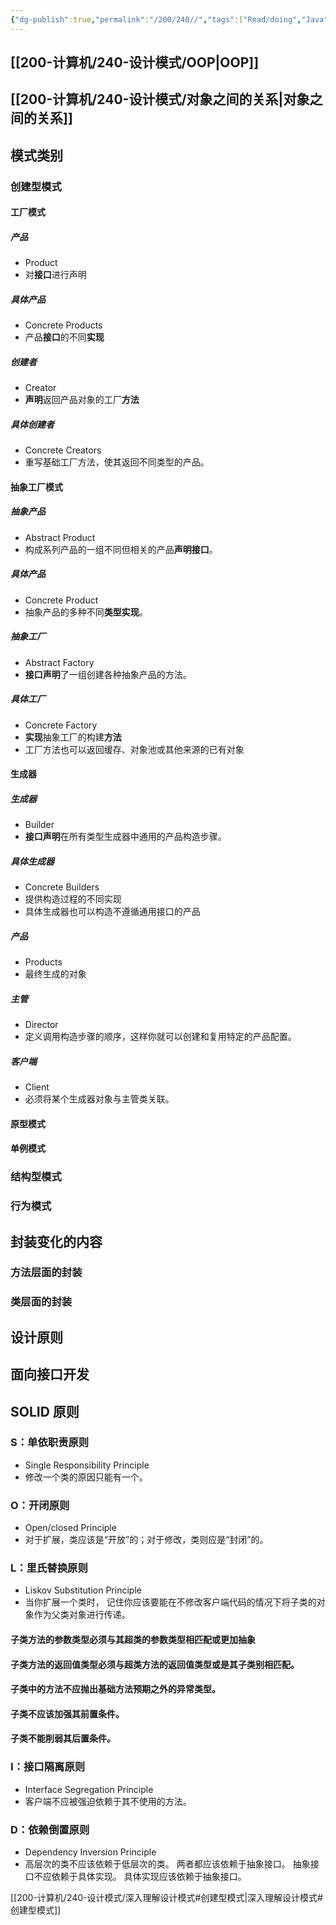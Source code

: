 ```yaml
---
{"dg-publish":true,"permalink":"/200/240//","tags":["Read/doing","Java"],"noteIcon":""}
---
```


## [[200-计算机/240-设计模式/OOP\|OOP]]

## [[200-计算机/240-设计模式/对象之间的关系\|对象之间的关系]]

## 模式类别

### 创建型模式

#### 工厂模式

##### 产品
- Product
- 对**接口**进行声明

##### 具体产品
- Concrete Products
- 产品**接口**的不同**实现**

##### 创建者
- Creator
- **声明**返回产品对象的工厂**方法**

##### 具体创建者
- Concrete Creators
- 重写基础工厂方法，使其返回不同类型的产品。

#### 抽象工厂模式

##### 抽象产品

- Abstract Product
-  构成系列产品的一组不同但相关的产品**声明接口**。

##### 具体产品
- Concrete Product
- 抽象产品的多种不同**类型实现**。

##### 抽象工厂
- Abstract Factory
- **接口声明**了一组创建各种抽象产品的方法。

##### 具体工厂
- Concrete Factory
- **实现**抽象工厂的构建**方法**
- 工厂方法也可以返回缓存、对象池或其他来源的已有对象


#### 生成器

##### 生成器
- Builder
- **接口声明**在所有类型生成器中通用的产品构造步骤。

##### 具体生成器
- Concrete Builders
- 提供构造过程的不同实现
- 具体生成器也可以构造不遵循通用接口的产品

##### 产品
- Products
- 最终生成的对象

##### 主管
- Director
- 定义调用构造步骤的顺序，这样你就可以创建和复用特定的产品配置。

##### 客户端
- Client
- 必须将某个生成器对象与主管类关联。

#### 原型模式


#### 单例模式

### 结构型模式

### 行为模式


## 封装变化的内容

### 方法层面的封装

### 类层面的封装
 
## 设计原则


## 面向接口开发

## SOLID 原则

### S：单依职责原则
- Single Responsibility Principle
- 修改一个类的原因只能有一个。

### O：开闭原则
- Open/closed Principle
- 对于扩展，类应该是“开放”的；对于修改，类则应是“封闭”的。

### L：里氏替换原则
- Liskov Substitution Principle
- 当你扩展一个类时， 记住你应该要能在不修改客户端代码的情况下将子类的对象作为父类对象进行传递。

#### 子类方法的参数类型必须与其超类的参数类型相匹配或更加抽象
#### 子类方法的返回值类型必须与超类方法的返回值类型或是其子类别相匹配。
#### 子类中的方法不应抛出基础方法预期之外的异常类型。
#### 子类不应该加强其前置条件。
#### 子类不能削弱其后置条件。

### I：接口隔离原则
- Interface Segregation Principle
- 客户端不应被强迫依赖于其不使用的方法。


### D：依赖倒置原则
- Dependency Inversion Principle
- 高层次的类不应该依赖于低层次的类。 两者都应该依赖于抽象接口。 抽象接口不应依赖于具体实现。 具体实现应该依赖于抽象接口。



[[200-计算机/240-设计模式/深入理解设计模式#创建型模式\|深入理解设计模式#创建型模式]]